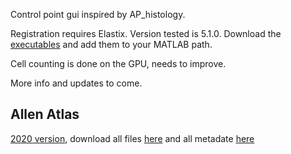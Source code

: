 Control point gui inspired by AP_histology.


Registration requires Elastix. Version tested is 5.1.0. Download the [executables](https://github.com/SuperElastix/elastix/releases/tag/5.1.0) and add them to your MATLAB path.

Cell counting is done on the GPU, needs to improve.

More info and updates to come.

## Allen Atlas
[2020 version](https://alleninstitute.github.io/abc_atlas_access/descriptions/Allen-CCF-2020.html), download all files [here](https://allen-brain-cell-atlas.s3.us-west-2.amazonaws.com/index.html#image_volumes/Allen-CCF-2020/20230630/)
and all metadate [here](https://allen-brain-cell-atlas.s3.us-west-2.amazonaws.com/index.html#metadata/Allen-CCF-2020/20230630/)
